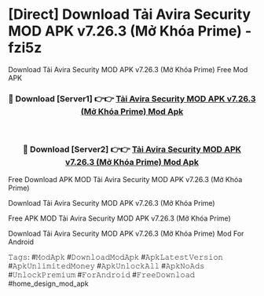 # [Direct] Download Tải Avira Security MOD APK v7.26.3 (Mở Khóa Prime) - fzi5z
Download Tải Avira Security MOD APK v7.26.3 (Mở Khóa Prime) Free Mod APK

<div align="center">
<h3>🔴 Download [Server1] 👉👉 <a href="https://apk-comot.site?title=Tải_Avira_Security_MOD_APK_v7.26.3_(Mở_Khóa_Prime)">Tải Avira Security MOD APK v7.26.3 (Mở Khóa Prime) Mod Apk</a></h3><br>

<h3>🔴 Download [Server2] 👉👉 <a href="https://apk-comot.site?title=Tải_Avira_Security_MOD_APK_v7.26.3_(Mở_Khóa_Prime)">Tải Avira Security MOD APK v7.26.3 (Mở Khóa Prime) Mod Apk</a></h3>
</div>


Free Download APK MOD Tải Avira Security MOD APK v7.26.3 (Mở Khóa Prime)

Download Tải Avira Security MOD APK v7.26.3 (Mở Khóa Prime) 

Free APK MOD Tải Avira Security MOD APK v7.26.3 (Mở Khóa Prime) 

Download Tải Avira Security MOD APK v7.26.3 (Mở Khóa Prime) Mod For Android

𝚃𝚊𝚐𝚜: #𝙼𝚘𝚍𝙰𝚙𝚔 #𝙳𝚘𝚠𝚗𝚕𝚘𝚊𝚍𝙼𝚘𝚍𝙰𝚙𝚔 #𝙰𝚙𝚔𝙻𝚊𝚝𝚎𝚜𝚝𝚅𝚎𝚛𝚜𝚒𝚘𝚗 #𝙰𝚙𝚔𝚄𝚗𝚕𝚒𝚖𝚒𝚝𝚎𝚍𝙼𝚘𝚗𝚎𝚢 #𝙰𝚙𝚔𝚄𝚗𝚕𝚘𝚌𝚔𝙰𝚕𝚕 #𝙰𝚙𝚔𝙽𝚘𝙰𝚍𝚜 #𝚄𝚗𝚕𝚘𝚌𝚔𝙿𝚛𝚎𝚖𝚒𝚞𝚖 #𝙵𝚘𝚛𝙰𝚗𝚍𝚛𝚘𝚒𝚍 #𝙵𝚛𝚎𝚎𝙳𝚘𝚠𝚗𝚕𝚘𝚊𝚍 #home_design_mod_apk